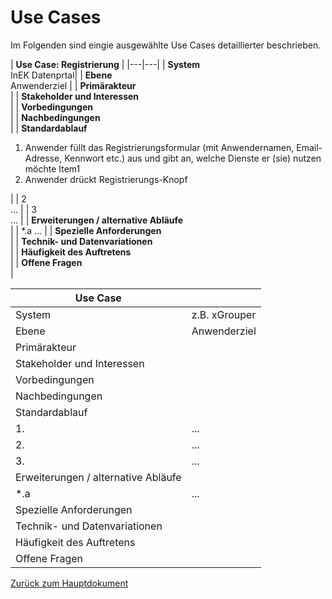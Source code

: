 # Use Cases

Im Folgenden sind eingie ausgewählte Use Cases detaillierter beschrieben.

| **Use Case: Registrierung** |
|---|---|
| **System** <br/> InEK Datenprtal|
| **Ebene** <br/> Anwenderziel |
| **Primärakteur** <br/> |
| **Stakeholder und Interessen** <br/> |
| **Vorbedingungen** <br/> |
| **Nachbedingungen** <br/> |
| **Standardablauf** <br/> <ol><li> Anwender füllt das Registrierungsformular (mit Anwendernamen, Email-Adresse, Kennwort etc.) aus und gibt an, welche Dienste er (sie) nutzen möchte Item1 </li> <li> Anwender drückt Registrierungs-Knopf </li></ol>| 
| 2<br/> ... |
| 3<br/> ... |
| **Erweiterungen / alternative Abläufe** <br/> |
| *.a  ... |
| **Spezielle Anforderungen** <br/> |
| **Technik- und Datenvariationen** <br/> |
| **Häufigkeit des Auftretens** <br/> |
| **Offene Fragen** <br/> |


| Use Case | <Anwendungsfallname> |
|---|---|
| System | z.B. xGrouper |
| Ebene | Anwenderziel |
| Primärakteur | |
| Stakeholder und Interessen | |
| Vorbedingungen | |
| Nachbedingungen | |
| Standardablauf | |
| 1.| ... |
| 2.| ... |
| 3.| ... |
| Erweiterungen / alternative Abläufe | |
| *.a | ... |
| Spezielle Anforderungen | |
| Technik- und Datenvariationen | |
| Häufigkeit des Auftretens | |
| Offene Fragen | |


[Zurück zum Hauptdokument](DataPortal.md#UseCases)
